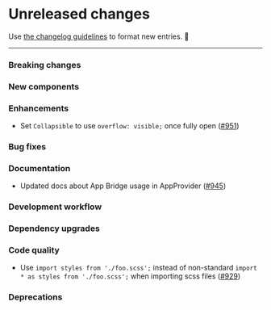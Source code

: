 # Unreleased changes

Use [the changelog guidelines](https://git.io/polaris-changelog-guidelines) to format new entries. 💜

---

### Breaking changes

### New components

### Enhancements

- Set `Collapsible` to use `overflow: visible;` once fully open ([#951](https://github.com/Shopify/polaris-react/pull/951))

### Bug fixes

### Documentation

- Updated docs about App Bridge usage in AppProvider ([#945](https://github.com/Shopify/polaris-react/pull/945))

### Development workflow

### Dependency upgrades

### Code quality

- Use `import styles from './foo.scss';` instead of non-standard `import * as styles from './foo.scss';` when importing scss files ([#929](https://github.com/Shopify/polaris-react/pull/929))

### Deprecations
